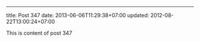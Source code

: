 ---
title: Post 347
date: 2013-06-06T11:29:38+07:00
updated: 2012-08-22T13:00:24+07:00

This is content of post 347